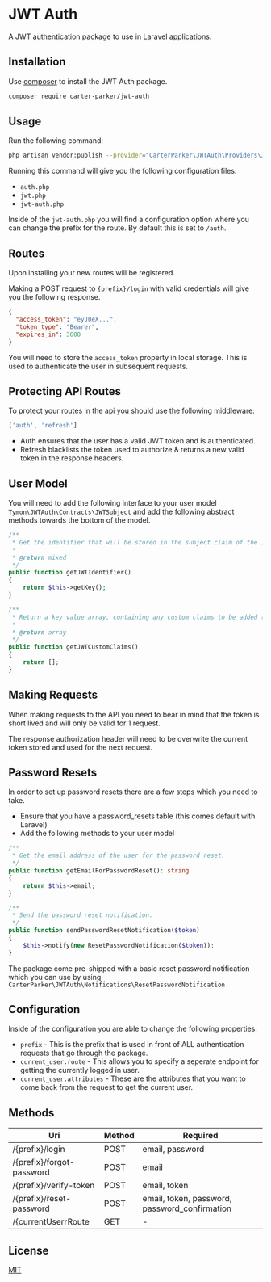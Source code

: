 # JWT Auth

A JWT authentication package to use in Laravel applications.

## Installation

Use [composer](https://getcomposer.org) to install the JWT Auth package.

```sh
composer require carter-parker/jwt-auth
```

## Usage

Run the following command:

```sh
php artisan vendor:publish --provider="CarterParker\JWTAuth\Providers\JWTAuthServiceProvider"
```

Running this command will give you the following configuration files:

- `auth.php`
- `jwt.php`
- `jwt-auth.php`

Inside of the `jwt-auth.php` you will find a configuration option where you can change the prefix for the route. By default this is set to `/auth`.

## Routes

Upon installing your new routes will be registered.

Making a POST request to `{prefix}/login` with valid credentials will give you the following response.

```json
{
  "access_token": "eyJ0eX...",
  "token_type": "Bearer",
  "expires_in": 3600
}
```

You will need to store the `access_token` property in local storage. This is used to authenticate the user in subsequent requests.

## Protecting API Routes

To protect your routes in the api you should use the following middleware:

```js
['auth', 'refresh']
```

- Auth ensures that the user has a valid JWT token and is authenticated.
- Refresh blacklists the token used to authorize & returns a new valid token in the response headers.

## User Model

You will need to add the following interface to your user model `Tymon\JWTAuth\Contracts\JWTSubject` and add the following abstract methods towards the bottom of the model.

```php
/**
 * Get the identifier that will be stored in the subject claim of the JWT.
 *
 * @return mixed
 */
public function getJWTIdentifier()
{
    return $this->getKey();
}

/**
 * Return a key value array, containing any custom claims to be added to the JWT.
 *
 * @return array
 */
public function getJWTCustomClaims()
{
    return [];
}
```

## Making Requests

When making requests to the API you need to bear in mind that the token is short lived and will only be valid for 1 request. 

The response authorization header will need to be overwrite the current token stored and used for the next request.

## Password Resets

In order to set up password resets there are a few steps which you need to take.

- Ensure that you have a password_resets table (this comes default with Laravel)
- Add the following methods to your user model

```php
/**
 * Get the email address of the user for the password reset.
 */
public function getEmailForPasswordReset(): string
{
    return $this->email;
}

/**
 * Send the password reset notification.
 */
public function sendPasswordResetNotification($token)
{
    $this->notify(new ResetPasswordNotification($token));
}
```

The package come pre-shipped with a basic reset password notification which you can use by using `CarterParker\JWTAuth\Notifications\ResetPasswordNotification`

## Configuration

Inside of the configuration you are able to change the following properties:

- `prefix` - This is the prefix that is used in front of ALL authentication requests that go through the package.
- `current_user.route` - This allows you to specify a seperate endpoint for getting the currently logged in user.
- `current_user.attributes` - These are the attributes that you want to come back from the request to get the current user.

## Methods

| Uri              | Method | Required                                               |
|------------------|--------|--------------------------------------------------------|
| /{prefix}/login           | POST   | email, password                               |
| /{prefix}/forgot-password | POST   | email                                         |
| /{prefix}/verify-token    | POST   | email, token                                  |
| /{prefix}/reset-password  | POST   | email, token, password, password_confirmation |
| /{currentUserrRoute       | GET    | -                                             |

## License
[MIT](https://choosealicense.com/licenses/mit/)